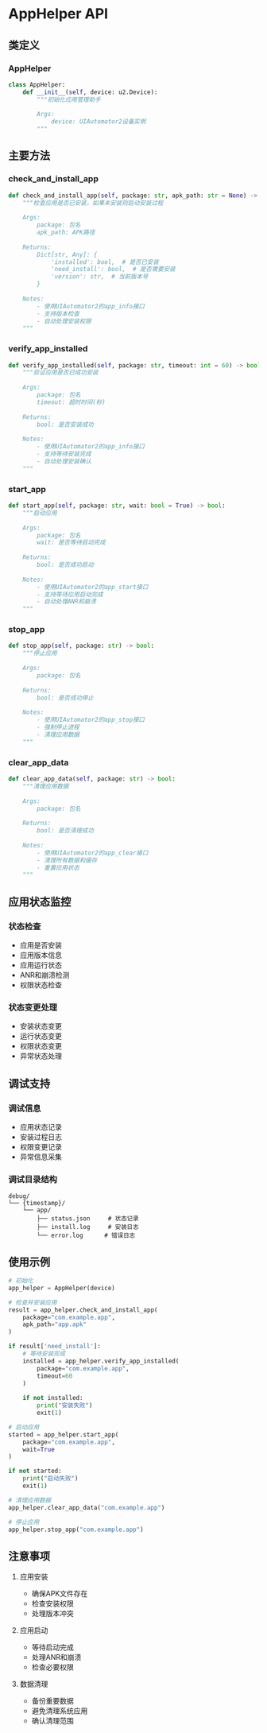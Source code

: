 # AppHelper API

## 类定义

### AppHelper
```python
class AppHelper:
    def __init__(self, device: u2.Device):
        """初始化应用管理助手
        
        Args:
            device: UIAutomator2设备实例
        """
```

## 主要方法

### check_and_install_app
```python
def check_and_install_app(self, package: str, apk_path: str = None) -> Dict[str, Any]:
    """检查应用是否已安装，如果未安装则启动安装过程
    
    Args:
        package: 包名
        apk_path: APK路径
        
    Returns:
        Dict[str, Any]: {
            'installed': bool,  # 是否已安装
            'need_install': bool,  # 是否需要安装
            'version': str,  # 当前版本号
        }
        
    Notes:
        - 使用UIAutomator2的app_info接口
        - 支持版本检查
        - 自动处理安装权限
    """
```

### verify_app_installed
```python
def verify_app_installed(self, package: str, timeout: int = 60) -> bool:
    """验证应用是否已成功安装
    
    Args:
        package: 包名
        timeout: 超时时间(秒)
            
    Returns:
        bool: 是否安装成功
        
    Notes:
        - 使用UIAutomator2的app_info接口
        - 支持等待安装完成
        - 自动处理安装确认
    """
```

### start_app
```python
def start_app(self, package: str, wait: bool = True) -> bool:
    """启动应用
    
    Args:
        package: 包名
        wait: 是否等待启动完成
            
    Returns:
        bool: 是否成功启动
    
    Notes:
        - 使用UIAutomator2的app_start接口
        - 支持等待应用启动完成
        - 自动处理ANR和崩溃
    """
```

### stop_app
```python
def stop_app(self, package: str) -> bool:
    """停止应用
    
    Args:
        package: 包名
            
    Returns:
        bool: 是否成功停止
        
    Notes:
        - 使用UIAutomator2的app_stop接口
        - 强制停止进程
        - 清理应用数据
    """
```

### clear_app_data
```python
def clear_app_data(self, package: str) -> bool:
    """清理应用数据
    
    Args:
        package: 包名
            
    Returns:
        bool: 是否清理成功
        
    Notes:
        - 使用UIAutomator2的app_clear接口
        - 清理所有数据和缓存
        - 重置应用状态
    """
```

## 应用状态监控

### 状态检查
- 应用是否安装
- 应用版本信息
- 应用运行状态
- ANR和崩溃检测
- 权限状态检查

### 状态变更处理
- 安装状态变更
- 运行状态变更
- 权限状态变更
- 异常状态处理

## 调试支持

### 调试信息
- 应用状态记录
- 安装过程日志
- 权限变更记录
- 异常信息采集

### 调试目录结构
```
debug/
└── {timestamp}/
    └── app/
        ├── status.json     # 状态记录
        ├── install.log     # 安装日志
        └── error.log      # 错误日志
```

## 使用示例

```python
# 初始化
app_helper = AppHelper(device)

# 检查并安装应用
result = app_helper.check_and_install_app(
    package="com.example.app",
    apk_path="app.apk"
)

if result['need_install']:
    # 等待安装完成
    installed = app_helper.verify_app_installed(
        package="com.example.app",
        timeout=60
    )
    
    if not installed:
        print("安装失败")
        exit(1)

# 启动应用
started = app_helper.start_app(
    package="com.example.app",
    wait=True
)

if not started:
    print("启动失败")
    exit(1)

# 清理应用数据
app_helper.clear_app_data("com.example.app")

# 停止应用
app_helper.stop_app("com.example.app")
```

## 注意事项

1. 应用安装
   - 确保APK文件存在
   - 检查安装权限
   - 处理版本冲突

2. 应用启动
   - 等待启动完成
   - 处理ANR和崩溃
   - 检查必要权限

3. 数据清理
   - 备份重要数据
   - 避免清理系统应用
   - 确认清理范围
